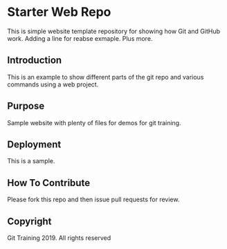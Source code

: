 # Starter Web Repo

This is simple website template repository for showing how Git and GitHub work. Adding a line for reabse exmaple. Plus more.

## Introduction

This is an example to show different parts of the git repo and various commands using a web project.

## Purpose

Sample website with plenty of files for demos for git training.

## Deployment

This is a sample.

## How To Contribute

Please fork this repo and then issue pull requests for review.

## Copyright

Git Training 2019. All rights reserved

